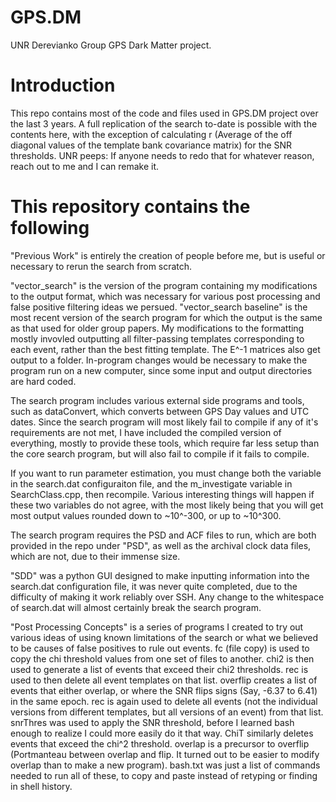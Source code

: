 # GPS.DM
UNR Derevianko Group GPS Dark Matter project. 

# Introduction
This repo contains most of the code and files used in GPS.DM project over the last 3 years. A full replication of the search to-date is possible with the contents here, with the exception of calculating r (Average of the off diagonal values of the template bank covariance matrix) for the SNR thresholds. UNR peeps: If anyone needs to redo that for whatever reason, reach out to me and I can remake it.

# This repository contains the following
"Previous Work" is entirely the creation of people before me, but is useful or necessary to rerun the search from scratch. 

"vector_search" is the version of the program containing my modifications to the output format, which was necessary for various post processing and false positive filtering ideas we persued. "vector_search baseline" is the most recent version of the search program for which the output is the same as that used for older group papers. My modifications to the formatting mostly invovled outputting all filter-passing templates corresponding to each event, rather than the best fitting template. The E^-1 matrices also get output to a folder. In-program changes would be necessary to make the program run on a new computer, since some input and output directories are hard coded.

The search program includes various external side programs and tools, such as dataConvert, which converts between GPS Day values and UTC dates. Since the search program will most likely fail to compile if any of it's requirements are not met, I have included the compiled version of everything, mostly to provide these tools, which require far less setup than the core search program, but will also fail to compile if it fails to compile.

If you want to run parameter estimation, you must change both the variable in the search.dat configuraiton file, and the m_investigate variable in SearchClass.cpp, then recompile. Various interesting things will happen if these two variables do not agree, with the most likely being that you will get most output values rounded down to ~10^-300, or up to ~10^300. 

The search program requires the PSD and ACF files to run, which are both provided in the repo under "PSD", as well as the archival clock data files, which are not, due to their immense size. 

"SDD" was a python GUI designed to make inputting information into the search.dat configuration file, it was never quite completed, due to the difficulty of making it work reliably over SSH. Any change to the whitespace of search.dat will almost certainly break the search program.

"Post Processing Concepts" is a series of programs I created to try out various ideas of using known limitations of the search or what we believed to be causes of false positives to rule out events. fc (file copy) is used to copy the chi threshold values from one set of files to another. chi2 is then used to generate a list of events that exceed their chi2 thresholds. rec is used to then delete all event templates on that list. overflip creates a list of events that either overlap, or where the SNR flips signs (Say, -6.37 to 6.41) in the same epoch. rec is again used to delete all events (not the individual versions from different templates, but all versions of an event) from that list. snrThres was used to apply the SNR threshold, before I learned bash enough to realize I could more easily do it that way. ChiT similarly deletes events that exceed the chi^2 threshold. overlap is a precursor to overflip (Portmanteau between overlap and flip. It turned out to be easier to modify overlap than to make a new program). bash.txt was just a list of commands needed to run all of these, to copy and paste instead of retyping or finding in shell history.
